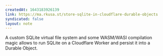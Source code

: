 ```yaml
---
createdAt: 1643183926139
link: https://ma.rkusa.st/store-sqlite-in-cloudflare-durable-objects
syndicated: false
layout: note
---
```


A custom SQLite virtual file system and some WASM/WASI compilation magic allows to run SQLite on a Cloudflare Worker and persist it into a Durable Object.
